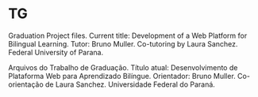 TG
==

Graduation Project files. Current title: Development of a Web Platform for Bilingual Learning.
Tutor: Bruno Muller. Co-tutoring by Laura Sanchez. Federal University of Parana.

Arquivos do Trabalho de Graduação. Título atual: Desenvolvimento de Plataforma Web para Aprendizado Bilíngue.
Orientador: Bruno Muller. Co-orientação de Laura Sanchez. Universidade Federal do Paraná.
